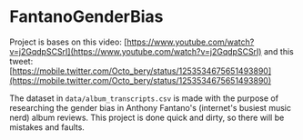 # FantanoGenderBias

Project is bases on this video: [https://www.youtube.com/watch?v=j2GqdpSCSrI](https://www.youtube.com/watch?v=j2GqdpSCSrI)
and this tweet: [https://mobile.twitter.com/Octo_bery/status/1253534675651493890](https://mobile.twitter.com/Octo_bery/status/1253534675651493890)

The dataset in ```data/album_transcripts.csv``` is made with the purpose of researching the gender bias in Anthony Fantano's (internet's busiest music nerd) album reviews. This project is done quick and dirty, so there will be mistakes and faults.

